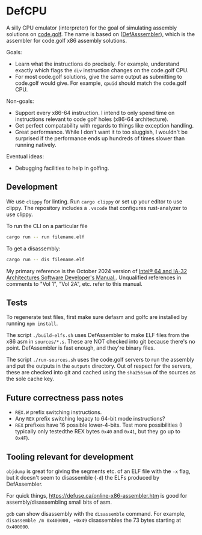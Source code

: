 # DefCPU

A silly CPU emulator (interpreter) for the goal of simulating assembly solutions on [code.golf](https://code.golf/fibonacci#assembly). The name is based on ([DefAsssembler](https://github.com/NewDefectus/defasm)), which is the assembler for code.golf x86 assembly solutions.

Goals:

- Learn what the instructions do precisely. For example, understand exactly which flags the `div` instruction changes on the code.golf CPU.
- For most code.golf solutions, give the same output as submitting to code.golf would give. For example, `cpuid` should match the code.golf CPU.

Non-goals:

- Support every x86-64 instruction. I intend to only spend time on instructions relevant to code golf holes (x86-64 architecture).
- Get perfect compatability with regards to things like exception handling.
- Great performance. While I don't want it to too sluggish, I wouldn't be surprised if the performance ends up hundreds of times slower than running natively.

Eventual ideas:

- Debugging facilities to help in golfing.

## Development

We use `clippy` for linting. Run `cargo clippy` or set up your editor to use clippy. The repository includes a `.vscode` that configures rust-analyzer to use clippy.

To run the CLI on a particular file

```sh
cargo run -- run filename.elf
```

To get a disassembly:

```sh
cargo run -- dis filename.elf
```

My primary reference is the October 2024 version of [Intel® 64 and IA-32 Architectures Software Developer's Manual.](https://software.intel.com/en-us/download/intel-64-and-ia-32-architectures-sdm-combined-volumes-1-2a-2b-2c-2d-3a-3b-3c-3d-and-4). Unqualified references in comments to "Vol 1", "Vol 2A", etc. refer to this manual.

## Tests

To regenerate test files, first make sure defasm and golfc are installed by running `npm install`.

The script `./build-elfs.sh` uses DefAssembler to make ELF files from the x86 asm in `sources/*.s`. These are NOT checked into git because there's no point. DefAssembler is fast enough, and they're binary files.

The script `./run-sources.sh` uses the code.golf servers to run the assembly and put the outputs in the `outputs` directory. Out of respect for the servers, these are checked into git and cached using the `sha256sum` of the sources as the sole cache key.

## Future correctness pass notes

- `REX.W` prefix switching instructions.
- Any `REX` prefix switching legacy to 64-bit mode instructions?
- `REX` prefixes have 16 possible lower-4-bits. Test more possibilities (I typically only testedthe REX bytes `0x40` and `0x41`, but they go up to `0x4F`).

## Tooling relevant for development

`objdump` is great for giving the segments etc. of an ELF file with the `-x` flag, but it doesn't seem to disassemble (`-d`) the ELFs produced by DefAssembler.

For quick things, https://defuse.ca/online-x86-assembler.htm is good for assembly/disassembling small bits of asm.

`gdb` can show disassembly with the `disassemble` command. For example, `disassemble /m 0x400000, +0x49` disassembles the 73 bytes starting at `0x400000`.
